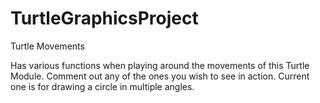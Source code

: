 # TurtleGraphicsProject
Turtle Movements

Has various functions when playing around the movements of this Turtle Module. Comment out any of the ones you wish to see in action. Current one is for drawing
a circle in multiple angles.
